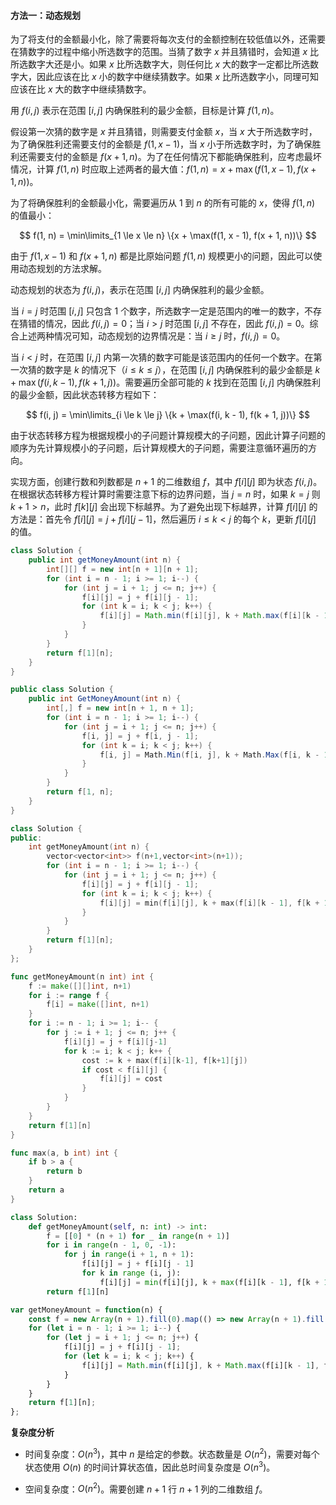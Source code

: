 #### 方法一：动态规划

为了将支付的金额最小化，除了需要将每次支付的金额控制在较低值以外，还需要在猜数字的过程中缩小所选数字的范围。当猜了数字 $x$ 并且猜错时，会知道 $x$ 比所选数字大还是小。如果 $x$ 比所选数字大，则任何比 $x$ 大的数字一定都比所选数字大，因此应该在比 $x$ 小的数字中继续猜数字。如果 $x$ 比所选数字小，同理可知应该在比 $x$ 大的数字中继续猜数字。

用 $f(i, j)$ 表示在范围 $[i, j]$ 内确保胜利的最少金额，目标是计算 $f(1, n)$。

假设第一次猜的数字是 $x$ 并且猜错，则需要支付金额 $x$，当 $x$ 大于所选数字时，为了确保胜利还需要支付的金额是 $f(1, x - 1)$，当 $x$ 小于所选数字时，为了确保胜利还需要支付的金额是 $f(x + 1, n)$。为了在任何情况下都能确保胜利，应考虑最坏情况，计算 $f(1, n)$ 时应取上述两者的最大值：$f(1, n) = x + \max(f(1, x - 1), f(x + 1, n))$。

为了将确保胜利的金额最小化，需要遍历从 $1$ 到 $n$ 的所有可能的 $x$，使得 $f(1, n)$ 的值最小：

$$
f(1, n) = \min\limits_{1 \le x \le n} \{x + \max(f(1, x - 1), f(x + 1, n))\}
$$

由于 $f(1, x - 1)$ 和 $f(x + 1, n)$ 都是比原始问题 $f(1, n)$ 规模更小的问题，因此可以使用动态规划的方法求解。

动态规划的状态为 $f(i, j)$，表示在范围 $[i, j]$ 内确保胜利的最少金额。

当 $i = j$ 时范围 $[i, j]$ 只包含 $1$ 个数字，所选数字一定是范围内的唯一的数字，不存在猜错的情况，因此 $f(i, j) = 0$；当 $i > j$ 时范围 $[i, j]$ 不存在，因此 $f(i, j) = 0$。综合上述两种情况可知，动态规划的边界情况是：当 $i \ge j$ 时，$f(i, j) = 0$。

当 $i < j$ 时，在范围 $[i, j]$ 内第一次猜的数字可能是该范围内的任何一个数字。在第一次猜的数字是 $k$ 的情况下（$i \le k \le j$），在范围 $[i, j]$ 内确保胜利的最少金额是 $k + \max(f(i, k - 1), f(k + 1, j))$。需要遍历全部可能的 $k$ 找到在范围 $[i, j]$ 内确保胜利的最少金额，因此状态转移方程如下：

$$
f(i, j) = \min\limits_{i \le k \le j} \{k + \max(f(i, k - 1), f(k + 1, j))\}
$$

由于状态转移方程为根据规模小的子问题计算规模大的子问题，因此计算子问题的顺序为先计算规模小的子问题，后计算规模大的子问题，需要注意循环遍历的方向。

实现方面，创建行数和列数都是 $n + 1$ 的二维数组 $f$，其中 $f[i][j]$ 即为状态 $f(i, j)$。在根据状态转移方程计算时需要注意下标的边界问题，当 $j = n$ 时，如果 $k = j$ 则 $k + 1 > n$，此时 $f[k][j]$ 会出现下标越界。为了避免出现下标越界，计算 $f[i][j]$ 的方法是：首先令 $f[i][j] = j + f[i][j - 1]$，然后遍历 $i \le k < j$ 的每个 $k$，更新 $f[i][j]$ 的值。

```Java [sol1-Java]
class Solution {
    public int getMoneyAmount(int n) {
        int[][] f = new int[n + 1][n + 1];
        for (int i = n - 1; i >= 1; i--) {
            for (int j = i + 1; j <= n; j++) {
                f[i][j] = j + f[i][j - 1];
                for (int k = i; k < j; k++) {
                    f[i][j] = Math.min(f[i][j], k + Math.max(f[i][k - 1], f[k + 1][j]));
                }
            }
        }
        return f[1][n];
    }
}
```

```C# [sol1-C#]
public class Solution {
    public int GetMoneyAmount(int n) {
        int[,] f = new int[n + 1, n + 1];
        for (int i = n - 1; i >= 1; i--) {
            for (int j = i + 1; j <= n; j++) {
                f[i, j] = j + f[i, j - 1];
                for (int k = i; k < j; k++) {
                    f[i, j] = Math.Min(f[i, j], k + Math.Max(f[i, k - 1], f[k + 1, j]));
                }
            }
        }
        return f[1, n];
    }
}
```

```C++ [sol1-C++]
class Solution {
public:
    int getMoneyAmount(int n) {
        vector<vector<int>> f(n+1,vector<int>(n+1));
        for (int i = n - 1; i >= 1; i--) {
            for (int j = i + 1; j <= n; j++) {
                f[i][j] = j + f[i][j - 1];
                for (int k = i; k < j; k++) {
                    f[i][j] = min(f[i][j], k + max(f[i][k - 1], f[k + 1][j]));
                }
            }
        }
        return f[1][n];
    }
};
```

```go [sol1-Golang]
func getMoneyAmount(n int) int {
    f := make([][]int, n+1)
    for i := range f {
        f[i] = make([]int, n+1)
    }
    for i := n - 1; i >= 1; i-- {
        for j := i + 1; j <= n; j++ {
            f[i][j] = j + f[i][j-1]
            for k := i; k < j; k++ {
                cost := k + max(f[i][k-1], f[k+1][j])
                if cost < f[i][j] {
                    f[i][j] = cost
                }
            }
        }
    }
    return f[1][n]
}

func max(a, b int) int {
    if b > a {
        return b
    }
    return a
}
```

```Python [sol1-Python3]
class Solution:
    def getMoneyAmount(self, n: int) -> int:
        f = [[0] * (n + 1) for _ in range(n + 1)]
        for i in range(n - 1, 0, -1):
            for j in range(i + 1, n + 1):
                f[i][j] = j + f[i][j - 1]
                for k in range (i, j):
                    f[i][j] = min(f[i][j], k + max(f[i][k - 1], f[k + 1][j]))
        return f[1][n]
```

```JavaScript [sol1-JavaScript]
var getMoneyAmount = function(n) {
    const f = new Array(n + 1).fill(0).map(() => new Array(n + 1).fill(0));
    for (let i = n - 1; i >= 1; i--) {
        for (let j = i + 1; j <= n; j++) {
            f[i][j] = j + f[i][j - 1];
            for (let k = i; k < j; k++) {
                f[i][j] = Math.min(f[i][j], k + Math.max(f[i][k - 1], f[k + 1][j]));
            }
        }
    }
    return f[1][n];
};
```

**复杂度分析**

- 时间复杂度：$O(n^3)$，其中 $n$ 是给定的参数。状态数量是 $O(n^2)$，需要对每个状态使用 $O(n)$ 的时间计算状态值，因此总时间复杂度是 $O(n^3)$。

- 空间复杂度：$O(n^2)$。需要创建 $n + 1$ 行 $n + 1$ 列的二维数组 $f$。